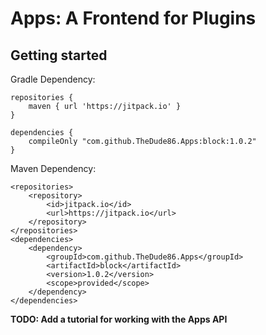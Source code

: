 # Apps: A Frontend for Plugins

## Getting started

Gradle Dependency:

    repositories {
        maven { url 'https://jitpack.io' }
    }

    dependencies {
        compileOnly "com.github.TheDude86.Apps:block:1.0.2"
    }

Maven Dependency:

    <repositories>
        <repository>
            <id>jitpack.io</id>
            <url>https://jitpack.io</url>
        </repository>
    </repositories>
    <dependencies>
        <dependency>
            <groupId>com.github.TheDude86.Apps</groupId>
            <artifactId>block</artifactId>
            <version>1.0.2</version>
            <scope>provided</scope>
        </dependency>
    </dependencies>

**TODO: Add a tutorial for working with the Apps API**
